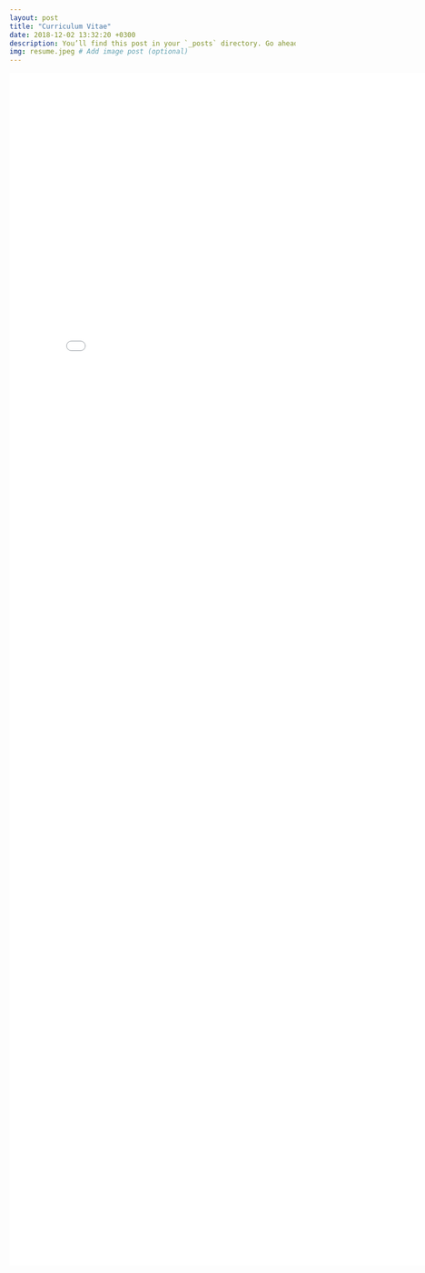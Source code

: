 ```yaml
---
layout: post
title: "Curriculum Vitae"
date: 2018-12-02 13:32:20 +0300
description: You’ll find this post in your `_posts` directory. Go ahead and edit it and re-build the site to see your changes. # Add post description (optional)
img: resume.jpeg # Add image post (optional)
---
```

<embed src="/assets/pdfs/CCVV.pdf" width="800px" height="2100px" />
